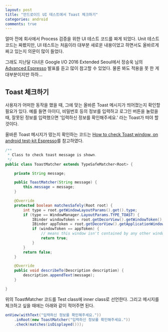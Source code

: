 ```yaml
---
layout: post
title: "안드로이드 UI 테스트에서 Toast 체크하기"
categories: android
comments: true
---
```


얼마 전에 회사에서 Process 검증을 위한 UI 테스트 코드를 짜게 되었다. Unit 테스트 코드는 짜봤지만, UI 테스트는 처음이라 대부분 새로운 내용이었고 하면서도 올바르게 짜고 있는지 의문이 많이 들었다.  

그래도 지난달 다녀온 Google I/O 2016 Extended Seoul에서 정승욱 님의 [Advanced Espresso](http://www.slideshare.net/ssuser70b5b8/advanced-espresso-io16-extend-seoul) 발표를 듣고 많이 참고할 수 있었다. 물론 봐도 적용을 못 한 게 대부분이지만 하하...  


## Toast 체크하기

사용자가 어떠한 동작을 했을 때, 그에 맞는 올바른 Toast 메시지가 띄어졌는지 확인할 필요가 있다. 예를 들면 아이디, 비밀번호 등의 정보를 입력하고 로그인 버튼을 눌렀을 때, 잘못된 정보를 입력했으면 '입력하신 정보를 확인해주세요.' 라는 Toast가 떠야 할 것이다.

올바른 Toast 메시지가 떴는지 확인하는 코드는 [How to check Toast window, on android test-kit Espresso](http://baroqueworksdev.blogspot.kr/2015/03/how-to-check-toast-window-on-android.html)를 참고하였다.

```java
/**
 * Class to check toast message is shown.
 */
public class ToastMatcher extends TypeSafeMatcher<Root> {

    private String message;

    public ToastMatcher(String message) {
        this.message = message;
    }

    @Override
    protected boolean matchesSafely(Root root) {
        int type = root.getWindowLayoutParams().get().type;
        if (type == WindowManager.LayoutParams.TYPE_TOAST) {
            IBinder windowToken = root.getDecorView().getWindowToken();
            IBinder appToken = root.getDecorView().getApplicationWindowToken();
            if (windowToken == appToken) {
                // means this window isn't contained by any other windows.
                return true;
            }
        }
        return false;
    }

    @Override
    public void describeTo(Description description) {
        description.appendText(message);
    }

}
```

위의 ToastMatcher 코드를 Test class에 inner class로 선언한다. 그리고 메시지를 체크하고 싶을 때에는 아래와 같이 적어주면 된다.

```java
onView(withText("입력하신 정보를 확인해주세요."))
    .inRoot(new ToastMatcher("입력하신 정보를 확인해주세요."))
    .check(matches(isDisplayed()));
```

